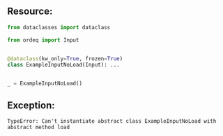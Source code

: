 ## Resource:
```python
from dataclasses import dataclass

from ordeq import Input


@dataclass(kw_only=True, frozen=True)
class ExampleInputNoLoad(Input): ...


_ = ExampleInputNoLoad()

```

## Exception:
```text
TypeError: Can't instantiate abstract class ExampleInputNoLoad with abstract method load
```